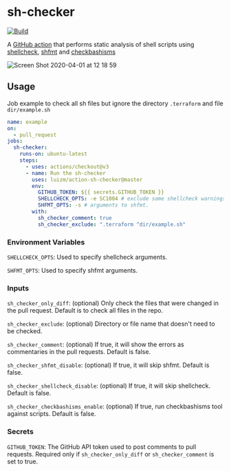 # sh-checker

[![Build](https://github.com/luizm/action-sh-checker/actions/workflows/ci.yml/badge.svg)](https://github.com/luizm/action-sh-checker/actions/workflows/ci.yml)

A [GitHub action](https://docs.github.com/en/free-pro-team@latest/actions) that performs static analysis of shell scripts using [shellcheck](https://github.com/koalaman/shellcheck), [shfmt](https://github.com/mvdan/sh) and [checkbashisms](https://linux.die.net/man/1/checkbashisms)

![Screen Shot 2020-04-01 at 12 18 59](https://user-images.githubusercontent.com/6004689/78155536-f9a8a080-7413-11ea-8b5c-2c96484feb61.png)

## Usage

Job example to check all sh files but ignore the directory `.terraform` and file `dir/example.sh`

```yaml
name: example
on:
  - pull_request
jobs:
  sh-checker:
    runs-on: ubuntu-latest
    steps:
      - uses: actions/checkout@v3
      - name: Run the sh-checker
        uses: luizm/action-sh-checker@master
        env:
          GITHUB_TOKEN: ${{ secrets.GITHUB_TOKEN }}
          SHELLCHECK_OPTS: -e SC1004 # exclude some shellcheck warnings.
          SHFMT_OPTS: -s # arguments to shfmt.
        with:
          sh_checker_comment: true
          sh_checker_exclude: ".terraform ^dir/example.sh"
```

### Environment Variables

`SHELLCHECK_OPTS`: Used to specify shellcheck arguments.

`SHFMT_OPTS`: Used to specify shfmt arguments.

### Inputs

`sh_checker_only_diff`: (optional) Only check the files that were changed in the pull request. Default is to check all files in the repo.

`sh_checker_exclude`: (optional) Directory or file name that doesn't need to be checked.

`sh_checker_comment`: (optional) If true, it will show the errors as commentaries in the pull requests. Default is false.

`sh_checker_shfmt_disable`: (optional) If true, it will skip shfmt. Default is false.

`sh_checker_shellcheck_disable`: (optional) If true, it will skip shellcheck. Default is false.

`sh_checker_checkbashisms_enable`: (optional) If true, run checkbashisms tool against scripts. Default is false.

### Secrets

`GITHUB_TOKEN`: The GitHub API token used to post comments to pull requests. Required only if `sh_checker_only_diff` or `sh_checker_comment` is set to true.
